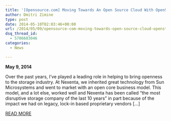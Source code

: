 ```yaml
---
title: '[Opensource.com] Moving Towards An Open Source Cloud With OpenStack'
author: Dmitri Zimine
type: post
date: 2014-05-10T02:03:46+00:00
url: /2014/05/09/opensource-com-moving-towards-open-source-cloud-openstack/
dsq_thread_id:
  - 5706603046
categories:
  - News

---
```

**May 9, 2014**

Over the past years, I&#8217;ve played a leading role in helping to bring openness to the storage industry. At Nexenta, we inherited great technology from Sun Microsystems and went to market with an open core business model. This model, and a lot else, worked well and Nexenta has been called &#8220;the most disruptive storage company of the last 10 years&#8221; in part because of the impact we had on legacy, lock-in based proprietary vendors [&#8230;]

<a href="http://opensource.com/business/14/5/towards-open-cloud-with-openstack" target="_blank">READ MORE</a>